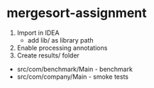 # mergesort-assignment

1. Import in IDEA
    * add lib/ as library path
2. Enable processing annotations
3. Create results/ folder

* src/com/benchmark/Main - benchmark
* src/com/company/Main - smoke tests